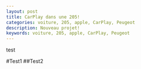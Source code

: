 ```yaml
---
layout: post
title: CarPlay dans une 205!
categories: voiture, 205, apple, CarPlay, Peugeot
description: Nouveau projet!
keywords: voiture, 205, apple, CarPlay, Peugeot
---
```


test

#Test1
##Test2
